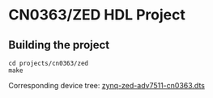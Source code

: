 # CN0363/ZED HDL Project

## Building the project

```
cd projects/cn0363/zed
make
```

Corresponding device tree: [zynq-zed-adv7511-cn0363.dts](https://github.com/analogdevicesinc/linux/blob/main/arch/arm/boot/dts/xilinx/zynq-zed-adv7511-cn0363.dts)